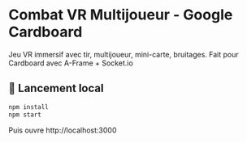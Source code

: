 # Combat VR Multijoueur - Google Cardboard

Jeu VR immersif avec tir, multijoueur, mini-carte, bruitages.
Fait pour Cardboard avec A-Frame + Socket.io

## 🧪 Lancement local

```bash
npm install
npm start
```

Puis ouvre http://localhost:3000